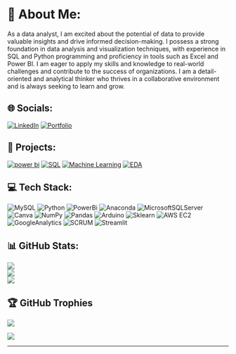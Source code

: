 # 💫 About Me:
As a data analyst, I am excited about the potential of data to provide valuable insights and drive informed decision-making. I possess a strong foundation in data analysis and visualization techniques, with experience in SQL and Python programming and proficiency in tools such as Excel and Power BI. I am eager to apply my skills and knowledge to real-world challenges and contribute to the success of organizations. I am a detail-oriented and analytical thinker who thrives in a collaborative environment and is always seeking to learn and grow.


## 🌐 Socials:
[![LinkedIn](https://img.shields.io/badge/LinkedIn-1572B6?logo=linkedin&logoColor=white)](https://linkedin.com/in/leo-rajan/)  [![Portfolio](https://img.shields.io/badge/Portfolio-1572B6?logo=dribbble&logoColor=white)](https://leo7736.github.io/) 

## 📔 Projects:
[![power bi](https://img.shields.io/badge/PowerBI-F7DF1E?logo=powerbi&logoColor=black)](https://github.com/leo7736/Power_BI_Project) [![ SQL ](https://img.shields.io/badge/SQL-%230077B5.svg?logo=mysql&logoColor=white)](https://github.com/leo7736/SQL_Projects) [![  Machine Learning ](https://img.shields.io/badge/Machine_Learning-%23150458.svg?logo=probot&logoColor=white)](https://github.com/leo7736/Python/tree/main/Machine%20Learning/ML_Projects) [![  EDA ](https://img.shields.io/badge/EDA-%23013243.svg?logo=jupyter&logoColor=white)](https://github.com/leo7736/Python/tree/main/EDA%20Projects)

## 💻 Tech Stack:
![MySQL](https://img.shields.io/badge/mysql-%2300f.svg?style=for-the-badge&logo=mysql&logoColor=white) ![Python](https://img.shields.io/badge/python-CC2927?style=for-the-badge&logo=python&logoColor=ffdd54) ![PowerBi](https://img.shields.io/badge/powerbi-%23013243?style=for-the-badge&logo=powerbi&logoColor=yellow) ![Anaconda](https://img.shields.io/badge/Anaconda-%2344A833.svg?style=for-the-badge&logo=anaconda&logoColor=white)  ![MicrosoftSQLServer](https://img.shields.io/badge/Microsoft%20SQL%20Sever-CC2927?style=for-the-badge&logo=microsoft%20sql%20server&logoColor=white) ![Canva](https://img.shields.io/badge/Canva-%2300C4CC.svg?style=for-the-badge&logo=Canva&logoColor=white) ![NumPy](https://img.shields.io/badge/numpy-%23013243.svg?style=for-the-badge&logo=numpy&logoColor=white) ![Pandas](https://img.shields.io/badge/pandas-%23150458.svg?style=for-the-badge&logo=pandas&logoColor=white) ![Arduino](https://img.shields.io/badge/-Arduino-00979D?style=for-the-badge&logo=Arduino&logoColor=white) ![Sklearn](https://img.shields.io/badge/sklearn-EA4C89?style=for-the-badge&logo=pandas&logoColor=white)  ![AWS EC2](https://img.shields.io/badge/AWS_EC2-%23013243.svg?style=for-the-badge&logo=pandas&logoColor=white) ![GoogleAnalytics](https://img.shields.io/badge/google_analytics-F16061?style=for-the-badge&logo=google&logoColor=white) ![SCRUM](https://img.shields.io/badge/SCRUM-%23013243.svg?style=for-the-badge&logo=SCRUM&logoColor=white) ![Streamlit](https://img.shields.io/badge/streamlit-00979D.svg?style=for-the-badge&logo=streamlit&logoColor=white)
## 📊 GitHub Stats:
![](https://github-readme-stats.vercel.app/api?username=leo7736&theme=dark&hide_border=false&include_all_commits=false&count_private=true)<br/>
![](https://github-readme-streak-stats.herokuapp.com/?user=leo7736&theme=dark&hide_border=false)<br/>
![](https://github-readme-stats.vercel.app/api/top-langs/?username=leo7736&theme=dark&hide_border=false&include_all_commits=false&count_private=true&layout=compact)

## 🏆 GitHub Trophies
![](https://github-profile-trophy.vercel.app/?username=leo7736&theme=radical&no-frame=false&no-bg=false&margin-w=4)




[![](https://visitcount.itsvg.in/api?id=leo7736&label=Profile%20Views&pretty=false)](https://visitcount.itsvg.in)


----
